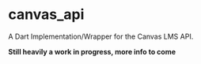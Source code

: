 # canvas_api

A Dart Implementation/Wrapper for the Canvas LMS API.

**Still heavily a work in progress, more info to come**